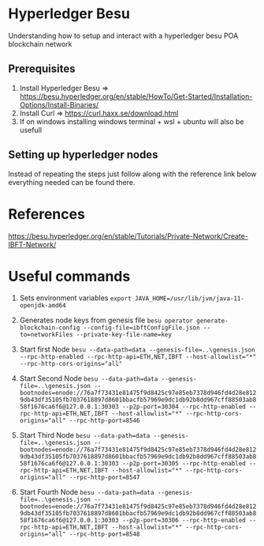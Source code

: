 # Hyperledger Besu
Understanding how to setup and interact with a hyperledger besu POA blockchain network


## Prerequisites
1. Install Hyperledger Besu => https://besu.hyperledger.org/en/stable/HowTo/Get-Started/Installation-Options/Install-Binaries/
2. Install Curl => https://curl.haxx.se/download.html
3. If on windows installing windows terminal + wsl + ubuntu will also be usefull



## Setting up hyperledger nodes

Instead of repeating the steps just follow along with the reference link below everything needed can be found there.

# References

https://besu.hyperledger.org/en/stable/Tutorials/Private-Network/Create-IBFT-Network/


# Useful commands

1. Sets environment variables 
`export JAVA_HOME=/usr/lib/jvm/java-11-openjdk-amd64`

2. Generates node keys from genesis file
`besu operator generate-blockchain-config --config-file=ibftConfigFile.json --to=networkFiles --private-key-file-name=key`

3. Start first Node
`besu --data-path=data --genesis-file=..\genesis.json --rpc-http-enabled --rpc-http-api=ETH,NET,IBFT --host-allowlist="*" --rpc-http-cors-origins="all"`

4. Start Second Node
`besu --data-path=data --genesis-file=..\genesis.json --bootnodes=enode://76a7f73431e81475f9d8425c97e85eb7378d946fd4d28e8129db43df35105fb7037618897d8601bbacfb57969e9dc1db92b8dd967cff88503ab858f1676ca6f6@127.0.0.1:30303 --p2p-port=30304 --rpc-http-enabled --rpc-http-api=ETH,NET,IBFT --host-allowlist="*" --rpc-http-cors-origins="all" --rpc-http-port=8546`

5. Start Third Node
`besu --data-path=data --genesis-file=..\genesis.json --bootnodes=enode://76a7f73431e81475f9d8425c97e85eb7378d946fd4d28e8129db43df35105fb7037618897d8601bbacfb57969e9dc1db92b8dd967cff88503ab858f1676ca6f6@127.0.0.1:30303 --p2p-port=30305 --rpc-http-enabled --rpc-http-api=ETH,NET,IBFT --host-allowlist="*" --rpc-http-cors-origins="all" --rpc-http-port=8547`

6. Start Fourth Node
`besu --data-path=data --genesis-file=..\genesis.json --bootnodes=enode://76a7f73431e81475f9d8425c97e85eb7378d946fd4d28e8129db43df35105fb7037618897d8601bbacfb57969e9dc1db92b8dd967cff88503ab858f1676ca6f6@127.0.0.1:30303 --p2p-port=30306 --rpc-http-enabled --rpc-http-api=ETH,NET,IBFT --host-allowlist="*" --rpc-http-cors-origins="all" --rpc-http-port=8548`
